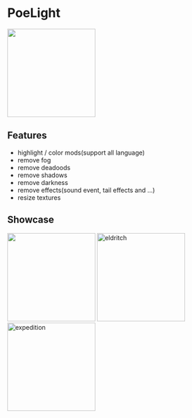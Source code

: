# PoeLight

<img alt="" src="[https://github.com/dotsx/PoeLight/assets/89591768/d9ef2508-a367-4a30-9783-fe0671909df2](https://github.com/dotsx/PoeLight/assets/89591768/f6867d04-22fa-4ac4-b08f-a1a84887d005)" width="200px" />

## Features
- highlight / color mods(support all language)
- remove fog
- remove deadoods
- remove shadows
- remove darkness
- remove effects(sound event, tail effects and ...)
- resize textures

## Showcase
<img alt="" src="https://github.com/dotsx/PoeLight/assets/89591768/d9ef2508-a367-4a30-9783-fe0671909df2" width="200px" />

<img alt="eldritch" src="https://github.com/dotsx/PoeLight/assets/89591768/813e3558-62ab-421e-afa7-4a0fe49ae118" width="200px" />
<img alt="expedition" src="https://github.com/dotsx/PoeLight/assets/89591768/97d08d75-93e8-4aee-9740-1f2f8d9896fe" width="200px" />
